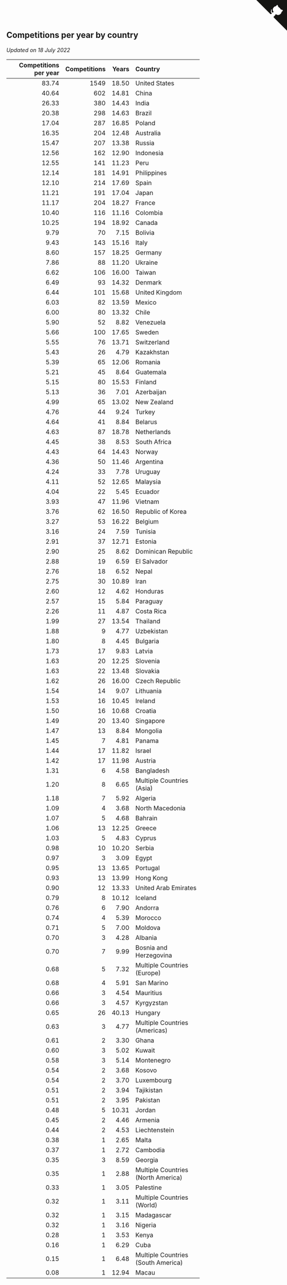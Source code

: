 ## Competitions per year by country

*Updated on 18 July 2022*

| Competitions per year | Competitions | Years | Country |
| ---: | ---: | ---: | :--- |
| 83.74 | 1549 | 18.50 | United States |
| 40.64 | 602 | 14.81 | China |
| 26.33 | 380 | 14.43 | India |
| 20.38 | 298 | 14.63 | Brazil |
| 17.04 | 287 | 16.85 | Poland |
| 16.35 | 204 | 12.48 | Australia |
| 15.47 | 207 | 13.38 | Russia |
| 12.56 | 162 | 12.90 | Indonesia |
| 12.55 | 141 | 11.23 | Peru |
| 12.14 | 181 | 14.91 | Philippines |
| 12.10 | 214 | 17.69 | Spain |
| 11.21 | 191 | 17.04 | Japan |
| 11.17 | 204 | 18.27 | France |
| 10.40 | 116 | 11.16 | Colombia |
| 10.25 | 194 | 18.92 | Canada |
| 9.79 | 70 | 7.15 | Bolivia |
| 9.43 | 143 | 15.16 | Italy |
| 8.60 | 157 | 18.25 | Germany |
| 7.86 | 88 | 11.20 | Ukraine |
| 6.62 | 106 | 16.00 | Taiwan |
| 6.49 | 93 | 14.32 | Denmark |
| 6.44 | 101 | 15.68 | United Kingdom |
| 6.03 | 82 | 13.59 | Mexico |
| 6.00 | 80 | 13.32 | Chile |
| 5.90 | 52 | 8.82 | Venezuela |
| 5.66 | 100 | 17.65 | Sweden |
| 5.55 | 76 | 13.71 | Switzerland |
| 5.43 | 26 | 4.79 | Kazakhstan |
| 5.39 | 65 | 12.06 | Romania |
| 5.21 | 45 | 8.64 | Guatemala |
| 5.15 | 80 | 15.53 | Finland |
| 5.13 | 36 | 7.01 | Azerbaijan |
| 4.99 | 65 | 13.02 | New Zealand |
| 4.76 | 44 | 9.24 | Turkey |
| 4.64 | 41 | 8.84 | Belarus |
| 4.63 | 87 | 18.78 | Netherlands |
| 4.45 | 38 | 8.53 | South Africa |
| 4.43 | 64 | 14.43 | Norway |
| 4.36 | 50 | 11.46 | Argentina |
| 4.24 | 33 | 7.78 | Uruguay |
| 4.11 | 52 | 12.65 | Malaysia |
| 4.04 | 22 | 5.45 | Ecuador |
| 3.93 | 47 | 11.96 | Vietnam |
| 3.76 | 62 | 16.50 | Republic of Korea |
| 3.27 | 53 | 16.22 | Belgium |
| 3.16 | 24 | 7.59 | Tunisia |
| 2.91 | 37 | 12.71 | Estonia |
| 2.90 | 25 | 8.62 | Dominican Republic |
| 2.88 | 19 | 6.59 | El Salvador |
| 2.76 | 18 | 6.52 | Nepal |
| 2.75 | 30 | 10.89 | Iran |
| 2.60 | 12 | 4.62 | Honduras |
| 2.57 | 15 | 5.84 | Paraguay |
| 2.26 | 11 | 4.87 | Costa Rica |
| 1.99 | 27 | 13.54 | Thailand |
| 1.88 | 9 | 4.77 | Uzbekistan |
| 1.80 | 8 | 4.45 | Bulgaria |
| 1.73 | 17 | 9.83 | Latvia |
| 1.63 | 20 | 12.25 | Slovenia |
| 1.63 | 22 | 13.48 | Slovakia |
| 1.62 | 26 | 16.00 | Czech Republic |
| 1.54 | 14 | 9.07 | Lithuania |
| 1.53 | 16 | 10.45 | Ireland |
| 1.50 | 16 | 10.68 | Croatia |
| 1.49 | 20 | 13.40 | Singapore |
| 1.47 | 13 | 8.84 | Mongolia |
| 1.45 | 7 | 4.81 | Panama |
| 1.44 | 17 | 11.82 | Israel |
| 1.42 | 17 | 11.98 | Austria |
| 1.31 | 6 | 4.58 | Bangladesh |
| 1.20 | 8 | 6.65 | Multiple Countries (Asia) |
| 1.18 | 7 | 5.92 | Algeria |
| 1.09 | 4 | 3.68 | North Macedonia |
| 1.07 | 5 | 4.68 | Bahrain |
| 1.06 | 13 | 12.25 | Greece |
| 1.03 | 5 | 4.83 | Cyprus |
| 0.98 | 10 | 10.20 | Serbia |
| 0.97 | 3 | 3.09 | Egypt |
| 0.95 | 13 | 13.65 | Portugal |
| 0.93 | 13 | 13.99 | Hong Kong |
| 0.90 | 12 | 13.33 | United Arab Emirates |
| 0.79 | 8 | 10.12 | Iceland |
| 0.76 | 6 | 7.90 | Andorra |
| 0.74 | 4 | 5.39 | Morocco |
| 0.71 | 5 | 7.00 | Moldova |
| 0.70 | 3 | 4.28 | Albania |
| 0.70 | 7 | 9.99 | Bosnia and Herzegovina |
| 0.68 | 5 | 7.32 | Multiple Countries (Europe) |
| 0.68 | 4 | 5.91 | San Marino |
| 0.66 | 3 | 4.54 | Mauritius |
| 0.66 | 3 | 4.57 | Kyrgyzstan |
| 0.65 | 26 | 40.13 | Hungary |
| 0.63 | 3 | 4.77 | Multiple Countries (Americas) |
| 0.61 | 2 | 3.30 | Ghana |
| 0.60 | 3 | 5.02 | Kuwait |
| 0.58 | 3 | 5.14 | Montenegro |
| 0.54 | 2 | 3.68 | Kosovo |
| 0.54 | 2 | 3.70 | Luxembourg |
| 0.51 | 2 | 3.94 | Tajikistan |
| 0.51 | 2 | 3.95 | Pakistan |
| 0.48 | 5 | 10.31 | Jordan |
| 0.45 | 2 | 4.46 | Armenia |
| 0.44 | 2 | 4.53 | Liechtenstein |
| 0.38 | 1 | 2.65 | Malta |
| 0.37 | 1 | 2.72 | Cambodia |
| 0.35 | 3 | 8.59 | Georgia |
| 0.35 | 1 | 2.88 | Multiple Countries (North America) |
| 0.33 | 1 | 3.05 | Palestine |
| 0.32 | 1 | 3.11 | Multiple Countries (World) |
| 0.32 | 1 | 3.15 | Madagascar |
| 0.32 | 1 | 3.16 | Nigeria |
| 0.28 | 1 | 3.53 | Kenya |
| 0.16 | 1 | 6.29 | Cuba |
| 0.15 | 1 | 6.48 | Multiple Countries (South America) |
| 0.08 | 1 | 12.94 | Macau |


<a href="https://github.com/jonatanklosko/wca_statistics" class="github-corner" aria-label="View source on Github"><svg width="80" height="80" viewBox="0 0 250 250" style="fill:#151513; color:#fff; position: absolute; top: 0; border: 0; right: 0;" aria-hidden="true"><path d="M0,0 L115,115 L130,115 L142,142 L250,250 L250,0 Z"></path><path d="M128.3,109.0 C113.8,99.7 119.0,89.6 119.0,89.6 C122.0,82.7 120.5,78.6 120.5,78.6 C119.2,72.0 123.4,76.3 123.4,76.3 C127.3,80.9 125.5,87.3 125.5,87.3 C122.9,97.6 130.6,101.9 134.4,103.2" fill="currentColor" style="transform-origin: 130px 106px;" class="octo-arm"></path><path d="M115.0,115.0 C114.9,115.1 118.7,116.5 119.8,115.4 L133.7,101.6 C136.9,99.2 139.9,98.4 142.2,98.6 C133.8,88.0 127.5,74.4 143.8,58.0 C148.5,53.4 154.0,51.2 159.7,51.0 C160.3,49.4 163.2,43.6 171.4,40.1 C171.4,40.1 176.1,42.5 178.8,56.2 C183.1,58.6 187.2,61.8 190.9,65.4 C194.5,69.0 197.7,73.2 200.1,77.6 C213.8,80.2 216.3,84.9 216.3,84.9 C212.7,93.1 206.9,96.0 205.4,96.6 C205.1,102.4 203.0,107.8 198.3,112.5 C181.9,128.9 168.3,122.5 157.7,114.1 C157.9,116.9 156.7,120.9 152.7,124.9 L141.0,136.5 C139.8,137.7 141.6,141.9 141.8,141.8 Z" fill="currentColor" class="octo-body"></path></svg></a><style>.github-corner:hover .octo-arm{animation:octocat-wave 560ms ease-in-out}@keyframes octocat-wave{0%,100%{transform:rotate(0)}20%,60%{transform:rotate(-25deg)}40%,80%{transform:rotate(10deg)}}@media (max-width:500px){.github-corner:hover .octo-arm{animation:none}.github-corner .octo-arm{animation:octocat-wave 560ms ease-in-out}}</style>
